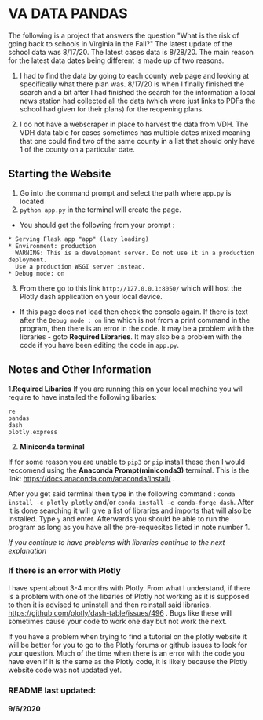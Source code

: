 # VA DATA PANDAS

The following is a project that answers the question "What is the risk of going back to schools
in Virginia in the Fall?" The latest update of the school data was 8/17/20. The latest cases data is 8/28/20. The main reason for the latest data dates being different is made up of two reasons. 

1. I had to find the data by going to each county web page and looking at specifically what there plan was. 8/17/20 is when I finally finished the search and a bit after I had finished the search for the information a local news station had collected all the data (which were just links to PDFs the school had given for their plans) for the reopening plans.

2. I do not have a webscraper in place to harvest the data from VDH. The VDH data table for cases sometimes has multiple dates mixed meaning that one could find two of the same county in a list that should 
only have 1 of the county on a particular date.  

## Starting the Website

1. Go into the command prompt and select the path where ```app.py``` is located
2. ```python app.py``` in the terminal will create the page.
 * You should get the following from your prompt : 
 ```console
 * Serving Flask app "app" (lazy loading)
 * Environment: production
   WARNING: This is a development server. Do not use it in a production deployment.
   Use a production WSGI server instead.
 * Debug mode: on
 
 ```
3. From there go to this link ```http://127.0.0.1:8050/``` which will host the Plotly dash application on your local device. 
* If this page does not load then check the console again. If there is text after the ```Debug mode : on``` line which is not from a print command in the program, then there is an error in the code. It may be a problem with the libraries - goto **Required Libraries**. It may also be a problem with the code if you have been editing the code in ```app.py```.


## Notes and Other Information

 1.**Required Libaries** 
If you are running this on your local machine you will require to have installed the following
libaries: 
  ```
  re
  pandas
  dash
  plotly.express
  ```
  2. **Miniconda terminal** 

If for some reason you are unable to ```pip3``` or ```pip``` install these then I would reccomend
using the **Anaconda Prompt(miniconda3)** terminal. This is the link: https://docs.anaconda.com/anaconda/install/ . 

After you get said terminal then type in the following command : ```conda install -c plotly plotly``` and/or
```conda install -c conda-forge dash```. After it is done searching it will give a list of libraries and imports
that will also be installed. Type ```y``` and enter. Afterwards you should be able to run the program as long as
you have all the pre-requesites listed in note number **1**. 

*If you continue to have problems with libraries continue to the next explanation*



### If there is an error with Plotly

I have spent about 3-4 months with Plotly. From what I understand, if there is a problem with one of the libaries of Plotly not working as it is supposed to then it is advised to uninstall and then reinstall said libraries. https://github.com/plotly/dash-table/issues/496 . Bugs like these will sometimes cause your code to work one day but not work the next. 

If you have a problem when trying to find a tutorial on the plotly website it will be better for you to go to the Plotly forums or github issues to look for your question. Much of the time when there is an error with the code you have even if it is the same as the Plotly code, it is likely because the Plotly website code was not updated yet. 

### README last updated: 
#### 9/6/2020

